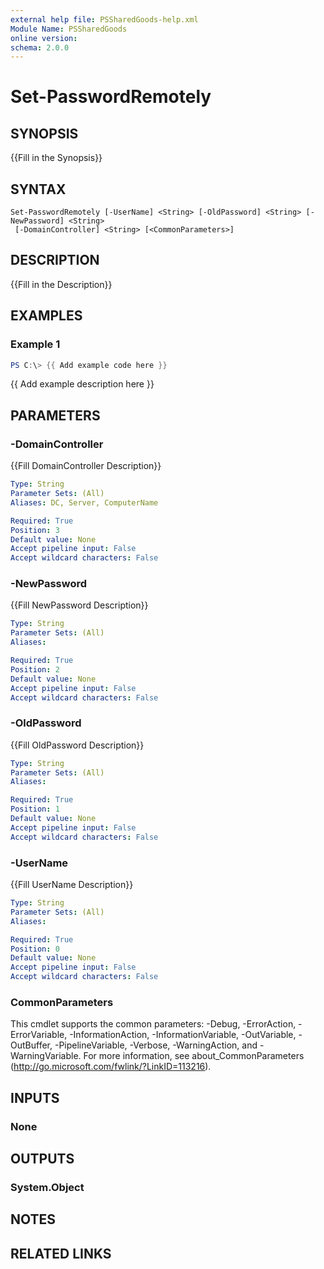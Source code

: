 ```yaml
---
external help file: PSSharedGoods-help.xml
Module Name: PSSharedGoods
online version:
schema: 2.0.0
---
```


# Set-PasswordRemotely

## SYNOPSIS
{{Fill in the Synopsis}}

## SYNTAX

```
Set-PasswordRemotely [-UserName] <String> [-OldPassword] <String> [-NewPassword] <String>
 [-DomainController] <String> [<CommonParameters>]
```

## DESCRIPTION
{{Fill in the Description}}

## EXAMPLES

### Example 1
```powershell
PS C:\> {{ Add example code here }}
```

{{ Add example description here }}

## PARAMETERS

### -DomainController
{{Fill DomainController Description}}

```yaml
Type: String
Parameter Sets: (All)
Aliases: DC, Server, ComputerName

Required: True
Position: 3
Default value: None
Accept pipeline input: False
Accept wildcard characters: False
```

### -NewPassword
{{Fill NewPassword Description}}

```yaml
Type: String
Parameter Sets: (All)
Aliases:

Required: True
Position: 2
Default value: None
Accept pipeline input: False
Accept wildcard characters: False
```

### -OldPassword
{{Fill OldPassword Description}}

```yaml
Type: String
Parameter Sets: (All)
Aliases:

Required: True
Position: 1
Default value: None
Accept pipeline input: False
Accept wildcard characters: False
```

### -UserName
{{Fill UserName Description}}

```yaml
Type: String
Parameter Sets: (All)
Aliases:

Required: True
Position: 0
Default value: None
Accept pipeline input: False
Accept wildcard characters: False
```

### CommonParameters
This cmdlet supports the common parameters: -Debug, -ErrorAction, -ErrorVariable, -InformationAction, -InformationVariable, -OutVariable, -OutBuffer, -PipelineVariable, -Verbose, -WarningAction, and -WarningVariable.
For more information, see about_CommonParameters (http://go.microsoft.com/fwlink/?LinkID=113216).

## INPUTS

### None

## OUTPUTS

### System.Object
## NOTES

## RELATED LINKS
